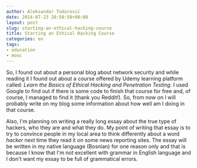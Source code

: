 ```yaml
---
author: Aleksandar Todorović
date: 2014-07-23 20:50:58+00:00
layout: post
slug: starting-an-ethical-hacking-course
title: Starting an Ethical Hacking Course
categories: en
tags:
- education
- mooc
---
```


So, I found out about a personal blog about network security and while reading it I found out about a course offered by Udemy learning platform called: _Learn the Basics of Ethical Hacking and Penetration Testing_. I used Google to find out if there is some code to finish that course for free and, of course, I managed to find it (thank you Reddit!). So, from now on I will probably write on my blog some information about how well am I doing in that course.

Also, I'm planning on writing a really long essay about the true type of hackers, who they are and what they do. My point of writing that essay is to try to convince people in my local area to think differently about a word _hacker_ next time they read it on some news reporting sites. The essay will be written in my native language (Bosnian) for one reason only and that is because I know that I'm not excellent with grammar in English language and I don't want my essay to be full of grammatical errors.
